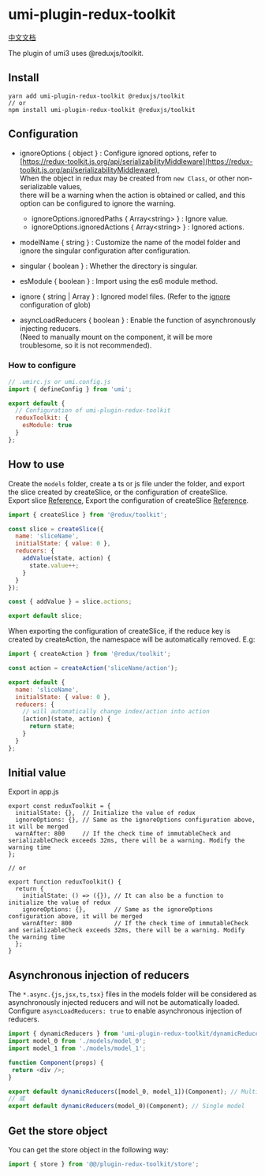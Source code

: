 # umi-plugin-redux-toolkit

[中文文档](README_zhCN.md)

The plugin of umi3 uses @reduxjs/toolkit.

## Install

```
yarn add umi-plugin-redux-toolkit @reduxjs/toolkit
// or
npm install umi-plugin-redux-toolkit @reduxjs/toolkit
```

## Configuration

* ignoreOptions { object } : Configure ignored options, refer to   
  [https://redux-toolkit.js.org/api/serializabilityMiddleware](https://redux-toolkit.js.org/api/serializabilityMiddleware),   
  When the object in redux may be created from `new Class`, or other non-serializable values,   
  there will be a warning when the action is obtained or called, and this option can be configured to ignore the warning.
  * ignoreOptions.ignoredPaths { Array&lt;string&gt; } : Ignore value.
  * ignoreOptions.ignoredActions  { Array&lt;string&gt; } : Ignored actions.

* modelName { string } : Customize the name of the model folder and ignore the singular configuration after configuration.
* singular { boolean } : Whether the directory is singular.
* esModule { boolean } : Import using the es6 module method.
* ignore { string | Array<string> } : Ignored model files. (Refer to the [ignore](https://www.npmjs.com/package/glob#options) configuration of glob)
* asyncLoadReducers { boolean } : Enable the function of asynchronously injecting reducers.   
  (Need to manually mount on the component, it will be more troublesome, so it is not recommended).

### How to configure

```javascript
// .umirc.js or umi.config.js
import { defineConfig } from 'umi';

export default {
  // Configuration of umi-plugin-redux-toolkit
  reduxToolkit: {
    esModule: true
  }
};
```

## How to use

Create the `models` folder, create a ts or js file under the folder, and export the slice created by createSlice, or the configuration of createSlice.   
Export slice [Reference](https://github.com/duan602728596/umi-plugin-redux-toolkit/blob/main/example/pages/models/add.js),
Export the configuration of createSlice [Reference](https://github.com/duan602728596/umi-plugin-redux-toolkit/blob/main/example/pages/models/index.js).   

```javascript
import { createSlice } from '@redux/toolkit';

const slice = createSlice({
  name: 'sliceName',
  initialState: { value: 0 },
  reducers: {
    addValue(state, action) {
      state.value++;
    }
  }
});

const { addValue } = slice.actions;

export default slice;
```

When exporting the configuration of createSlice, if the reduce key is created by createAction, the namespace will be automatically removed. E.g:

```javascript
import { createAction } from '@redux/toolkit';

const action = createAction('sliceName/action');

export default {
  name: 'sliceName',
  initialState: { value: 0 },
  reducers: {
    // will automatically change index/action into action
    [action](state, action) {
      return state;
    }
  }
};
```

## Initial value

Export in app.js

```
export const reduxToolkit = {
  initialState: {},  // Initialize the value of redux
  ignoreOptions: {}, // Same as the ignoreOptions configuration above, it will be merged
  warnAfter: 800     // If the check time of immutableCheck and serializableCheck exceeds 32ms, there will be a warning. Modify the warning time
};

// or

export function reduxToolkit() {
  return {
    initialState: () => ({}), // It can also be a function to initialize the value of redux
    ignoreOptions: {},        // Same as the ignoreOptions configuration above, it will be merged
    warnAfter: 800            // If the check time of immutableCheck and serializableCheck exceeds 32ms, there will be a warning. Modify the warning time
  };
}
```

## Asynchronous injection of reducers

The `*.async.{js,jsx,ts,tsx}` files in the models folder will be considered as asynchronously injected reducers and will not be automatically loaded.   
Configure `asyncLoadReducers: true` to enable asynchronous injection of reducers.

```javascript
import { dynamicReducers } from 'umi-plugin-redux-toolkit/dynamicReducers';
import model_0 from './models/model_0';
import model_1 from './models/model_1';

function Component(props) {
 return <div />;
}

export default dynamicReducers([model_0, model_1])(Component); // Multiple models pass array
// 或
export default dynamicReducers(model_0)(Component); // Single model
```

## Get the store object

You can get the store object in the following way:

```javascript
import { store } from '@@/plugin-redux-toolkit/store';
```